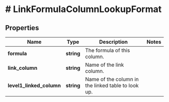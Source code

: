 # # LinkFormulaColumnLookupFormat

## Properties

Name | Type | Description | Notes
------------ | ------------- | ------------- | -------------
**formula** | **string** | The formula of this column. |
**link_column** | **string** | Name of the link column. |
**level1_linked_column** | **string** | Name of the column in the linked table to look up. |

